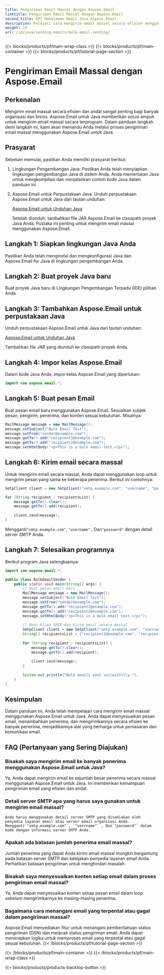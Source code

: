 ```yaml
---
title: Pengiriman Email Massal dengan Aspose.Email
linktitle: Pengiriman Email Massal dengan Aspose.Email
second_title: API Manajemen Email Java Aspose.Email
description: Pelajari cara mengirim email massal secara efisien menggunakan Aspose.Email untuk Java. Panduan langkah demi langkah dengan contoh kode untuk pemasaran dan komunikasi email.
weight: 14
url: /id/java/sending-emails/bulk-email-sending/
---
```


{{< blocks/products/pf/main-wrap-class >}}
{{< blocks/products/pf/main-container >}}
{{< blocks/products/pf/tutorial-page-section >}}

# Pengiriman Email Massal dengan Aspose.Email


## Perkenalan

Mengirim email massal secara efisien dan andal sangat penting bagi banyak organisasi dan bisnis. Aspose.Email untuk Java memberikan solusi ampuh untuk mengirim email massal secara terprogram. Dalam panduan langkah demi langkah ini, kami akan memandu Anda melalui proses pengiriman email massal menggunakan Aspose.Email untuk Java.

## Prasyarat

Sebelum memulai, pastikan Anda memiliki prasyarat berikut:

1. Lingkungan Pengembangan Java: Pastikan Anda telah menyiapkan lingkungan pengembangan Java di sistem Anda. Anda memerlukan Java untuk mengkompilasi dan menjalankan contoh kode Java dalam panduan ini.

2. Aspose.Email untuk Perpustakaan Java: Unduh perpustakaan Aspose.Email untuk Java dari tautan unduhan:

   [Aspose.Email untuk Unduhan Java](https://releases.aspose.com/email/java/)

   Setelah diunduh, tambahkan file JAR Aspose.Email ke classpath proyek Java Anda. Pustaka ini penting untuk mengirim email massal menggunakan Aspose.Email.

## Langkah 1: Siapkan lingkungan Java Anda

Pastikan Anda telah menginstal dan mengkonfigurasi Java dan Aspose.Email for Java di lingkungan pengembangan Anda.

## Langkah 2: Buat proyek Java baru

Buat proyek Java baru di Lingkungan Pengembangan Terpadu (IDE) pilihan Anda.

## Langkah 3: Tambahkan Aspose.Email untuk perpustakaan Java

Unduh perpustakaan Aspose.Email untuk Java dari tautan unduhan:

[Aspose.Email untuk Unduhan Java](https://releases.aspose.com/email/java/)

Tambahkan file JAR yang diunduh ke classpath proyek Anda.

## Langkah 4: Impor kelas Aspose.Email

Dalam kode Java Anda, impor kelas Aspose.Email yang diperlukan:

```java
import com.aspose.email.*;
```

## Langkah 5: Buat pesan Email

Buat pesan email baru menggunakan Aspose.Email. Sesuaikan subjek pesan, pengirim, penerima, dan konten sesuai kebutuhan. Misalnya:

```java
MailMessage message = new MailMessage();
message.setSubject("Bulk Email Test");
message.setFrom("sender@example.com");
message.getTo().add("recipient1@example.com");
message.getTo().add("recipient2@example.com");
message.setHtmlBody("<p>This is a bulk email test.</p>");
```

## Langkah 6: Kirim email secara massal

Untuk mengirim email secara massal, Anda dapat menggunakan loop untuk mengirim pesan yang sama ke beberapa penerima. Berikut ini contohnya:

```java
SmtpClient client = new SmtpClient("smtp.example.com", "username", "password");

for (String recipient : recipientsList) {
    message.getTo().clear();
    message.getTo().add(recipient);
    
    client.send(message);
}
```

 Mengganti`"smtp.example.com"`, `"username"` , Dan`"password"` dengan detail server SMTP Anda.

## Langkah 7: Selesaikan programnya

Berikut program Java selengkapnya:

```java
import com.aspose.email.*;

public class BulkEmailSender {
    public static void main(String[] args) {
        // Buat pesan email baru
        MailMessage message = new MailMessage();
        message.setSubject("Bulk Email Test");
        message.setFrom("sender@example.com");
        message.getTo().add("recipient1@example.com");
        message.getTo().add("recipient2@example.com");
        message.setHtmlBody("<p>This is a bulk email test.</p>");
        
        // Buat klien SMTP dan kirim email secara massal
        SmtpClient client = new SmtpClient("smtp.example.com", "username", "password");
        String[] recipientsList = {"recipient1@example.com", "recipient2@example.com", /* Add more recipients */};
        
        for (String recipient : recipientsList) {
            message.getTo().clear();
            message.getTo().add(recipient);
            
            client.send(message);
        }
        
        System.out.println("Bulk emails sent successfully.");
    }
}
```

## Kesimpulan

Dalam panduan ini, Anda telah mempelajari cara mengirim email massal menggunakan Aspose.Email untuk Java. Anda dapat menyesuaikan pesan email, menambahkan penerima, dan mengirimkannya secara efisien ke banyak penerima, menjadikannya alat yang berharga untuk pemasaran dan komunikasi email.


## FAQ (Pertanyaan yang Sering Diajukan)

### Bisakah saya mengirim email ke banyak penerima menggunakan Aspose.Email untuk Java?
   Ya, Anda dapat mengirim email ke sejumlah besar penerima secara massal menggunakan Aspose.Email untuk Java. Ini memberikan kemampuan pengiriman email yang efisien dan andal.

### Detail server SMTP apa yang harus saya gunakan untuk mengirim email massal?
    Anda harus menggunakan detail server SMTP yang disediakan oleh penyedia layanan email atau server email organisasi Anda. Mengganti`"smtp.example.com"`, `"username"` , Dan`"password"` dalam kode dengan informasi server SMTP Anda.

### Apakah ada batasan jumlah penerima email massal?
   Jumlah penerima yang dapat Anda kirimi email massal mungkin bergantung pada batasan server SMTP dan kebijakan penyedia layanan email Anda. Perhatikan batasan pengiriman untuk menghindari masalah.

### Bisakah saya menyesuaikan konten setiap email dalam proses pengiriman email massal?
   Ya, Anda dapat menyesuaikan konten setiap pesan email dalam loop sebelum mengirimkannya ke masing-masing penerima.

### Bagaimana cara menangani email yang terpental atau gagal dalam pengiriman massal?
   Aspose.Email menyediakan fitur untuk menangani pemberitahuan status pengiriman (DSN) dan melacak status pengiriman email. Anda dapat menerapkan logika untuk memproses email yang terpental atau gagal sesuai kebutuhan.
{{< /blocks/products/pf/tutorial-page-section >}}

{{< /blocks/products/pf/main-container >}}
{{< /blocks/products/pf/main-wrap-class >}}

{{< blocks/products/products-backtop-button >}}
